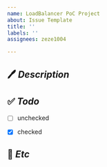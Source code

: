 ```yaml
---
name: LoadBalancer PoC Project
about: Issue Template
title: ''
labels: ''
assignees: zeze1004

---
```


## 🖊️ *Description*

## ✅ *Todo*
- [ ] unchecked
- [x] checked


## 📗 *Etc*